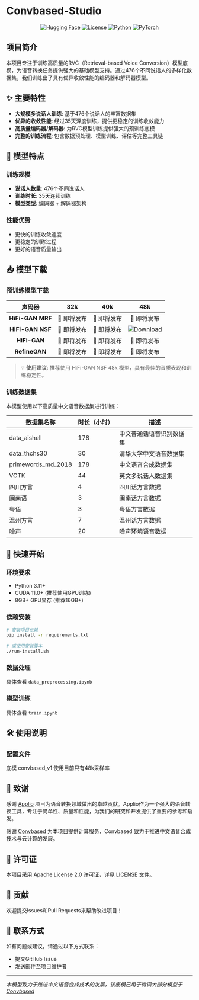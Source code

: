 # Convbased-Studio

<div align="center">

[![Hugging Face](https://img.shields.io/badge/🤗%20Hugging%20Face-Models-yellow?style=for-the-badge)](https://huggingface.co/PluginsKers/Convbased-Studio)
[![License](https://img.shields.io/badge/License-MIT-green?style=for-the-badge)](LICENSE)
[![Python](https://img.shields.io/badge/Python-3.11+-blue?style=for-the-badge&logo=python)](https://www.python.org/)
[![PyTorch](https://img.shields.io/badge/PyTorch-2.3.1-red?style=for-the-badge&logo=pytorch)](https://pytorch.org/)

</div>

## 项目简介

本项目专注于训练高质量的RVC（Retrieval-based Voice Conversion）模型底模，为语音转换任务提供强大的基础模型支持。通过476个不同说话人的多样化数据集，我们训练出了具有优异收敛性能的编码器和解码器模型。

## ✨ 主要特性

- **大规模多说话人训练**: 基于476个说话人的丰富数据集
- **优异的收敛性能**: 经过35天深度训练，提供更稳定的训练收敛能力
- **高质量编码器/解码器**: 为RVC模型训练提供强大的预训练底模
- **完整的训练流程**: 包含数据预处理、模型训练、评估等完整工具链

## 🎯 模型特点

### 训练规模
- **说话人数量**: 476个不同说话人
- **训练时长**: 35天连续训练
- **模型类型**: 编码器 + 解码器架构

### 性能优势
- 更快的训练收敛速度
- 更稳定的训练过程
- 更好的语音质量输出

## 📥 模型下载

### 预训练模型下载

| 声码器 | 32k | 40k | 48k |
|:---:|:---:|:---:|:---:|
| **HiFi-GAN MRF** | 🚧 即将发布 | 🚧 即将发布 | 🚧 即将发布 |
| **HiFi-GAN NSF** | 🚧 即将发布 | 🚧 即将发布 | [![Download](https://img.shields.io/badge/下载-HuggingFace-yellow)](https://huggingface.co/PluginsKers/Convbased-Studio) |
| **HiFi-GAN** | 🚧 即将发布 | 🚧 即将发布 | 🚧 即将发布 |
| **RefineGAN** | 🚧 即将发布 | 🚧 即将发布 | 🚧 即将发布 |

> 💡 **使用建议**: 推荐使用 HiFi-GAN NSF 48k 模型，具有最佳的音质表现和训练稳定性。


### 训练数据集

本模型使用以下高质量中文语音数据集进行训练：

| 数据集名称         | 时长（小时） | 描述 |
|-------------------|-------------|------|
| data_aishell      | 178         | 中文普通话语音识别数据集 |
| data_thchs30      | 30          | 清华大学中文语音数据集 |
| primewords_md_2018| 178         | 中文语音合成数据集 |
| VCTK              | 44          | 英文多说话人数据集 |
| 四川方言           | 4          | 四川话方言数据 |
| 闽南语             | 3          | 闽南话方言数据 |
| 粤语              | 3           | 粤语方言数据 |
| 温州方言           | 7          | 温州话方言数据 |
| 噪声              | 20          | 噪声环境语音数据 |

## 🚀 快速开始

### 环境要求
- Python 3.11+
- CUDA 11.0+ (推荐使用GPU训练)
- 8GB+ GPU显存 (推荐16GB+)

### 依赖安装
```bash
# 安装项目依赖
pip install -r requirements.txt

# 或使用安装脚本
./run-install.sh
```

### 数据处理

具体查看 `data_preprocessing.ipynb`

### 模型训练

具体查看 `train.ipynb`

## 🛠️ 使用说明

### 配置文件

底模 convbased_v1 使用目前只有48k采样率

## 🙏 致谢

感谢 [Applio](https://github.com/IAHispano/Applio) 项目为语音转换领域做出的卓越贡献。Applio作为一个强大的语音转换工具，专注于简单性、质量和性能，为我们的研究和开发提供了重要的参考和启发。


感谢 [Convbased](https://weights.chat/) 为本项目提供计算服务，Convbased 致力于推进中文语音合成技术与云计算的发展。

## 📄 许可证

本项目采用 Apache License 2.0 许可证，详见 [LICENSE](LICENSE) 文件。

## 🤝 贡献

欢迎提交Issues和Pull Requests来帮助改进项目！

## 📧 联系方式

如有问题或建议，请通过以下方式联系：
- 提交GitHub Issue
- 发送邮件至项目维护者

---

*本模型致力于推进中文语音合成技术的发展，该底模已用于微调大部分模型于 [Convbased](https://weights.chat/)*
